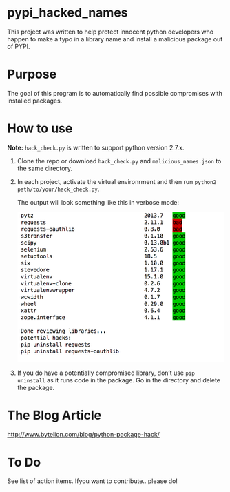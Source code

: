 # pypi_hacked_names

This project was written to help protect innocent python developers who happen
to make a typo in a library name and install a malicious package out of PYPI.

# Purpose
The goal of this program is to automatically find possible compromises 
with installed packages.

# How to use
**Note:** `hack_check.py` is written to support python version 2.7.x.

1. Clone the repo or download `hack_check.py` and `malicious_names.json` to the
   same directory.

2. In each project, activate the virtual environrment and then run `python2
   path/to/your/hack_check.py`.
    
   The output will look something like this in verbose mode:  

   ![screenshot](hack_check_screenshot.png)

3.  If you do have a potentially compromised library, don’t use `pip uninstall`
    as it runs code in the package. Go in the directory and delete the package.

# The Blog Article
http://www.bytelion.com/blog/python-package-hack/

# To Do
See list of action items.  Ifyou want to contribute.. please do! 

